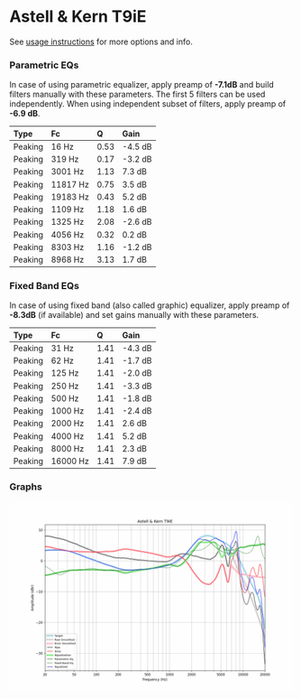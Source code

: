 # Astell & Kern T9iE
See [usage instructions](https://github.com/jaakkopasanen/AutoEq#usage) for more options and info.

### Parametric EQs
In case of using parametric equalizer, apply preamp of **-7.1dB** and build filters manually
with these parameters. The first 5 filters can be used independently.
When using independent subset of filters, apply preamp of **-6.9 dB**.

| Type    | Fc       |    Q | Gain    |
|:--------|:---------|:-----|:--------|
| Peaking | 16 Hz    | 0.53 | -4.5 dB |
| Peaking | 319 Hz   | 0.17 | -3.2 dB |
| Peaking | 3001 Hz  | 1.13 | 7.3 dB  |
| Peaking | 11817 Hz | 0.75 | 3.5 dB  |
| Peaking | 19183 Hz | 0.43 | 5.2 dB  |
| Peaking | 1109 Hz  | 1.18 | 1.6 dB  |
| Peaking | 1325 Hz  | 2.08 | -2.6 dB |
| Peaking | 4056 Hz  | 0.32 | 0.2 dB  |
| Peaking | 8303 Hz  | 1.16 | -1.2 dB |
| Peaking | 8968 Hz  | 3.13 | 1.7 dB  |

### Fixed Band EQs
In case of using fixed band (also called graphic) equalizer, apply preamp of **-8.3dB**
(if available) and set gains manually with these parameters.

| Type    | Fc       |    Q | Gain    |
|:--------|:---------|:-----|:--------|
| Peaking | 31 Hz    | 1.41 | -4.3 dB |
| Peaking | 62 Hz    | 1.41 | -1.7 dB |
| Peaking | 125 Hz   | 1.41 | -2.0 dB |
| Peaking | 250 Hz   | 1.41 | -3.3 dB |
| Peaking | 500 Hz   | 1.41 | -1.8 dB |
| Peaking | 1000 Hz  | 1.41 | -2.4 dB |
| Peaking | 2000 Hz  | 1.41 | 2.6 dB  |
| Peaking | 4000 Hz  | 1.41 | 5.2 dB  |
| Peaking | 8000 Hz  | 1.41 | 2.3 dB  |
| Peaking | 16000 Hz | 1.41 | 7.9 dB  |

### Graphs
![](./Astell%20&%20Kern%20T9iE.png)